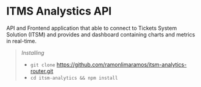 # ITMS Analystics API

API and Frontend application that able to connect to Tickets System Solution (ITSM) and provides and dashboard containing charts and metrics in real-time.

> _Installing_
>    - ``` git clone ``` https://github.com/ramonlimaramos/itsm-analytics-router.git
>    - ``` cd itsm-analytics && npm install ```
